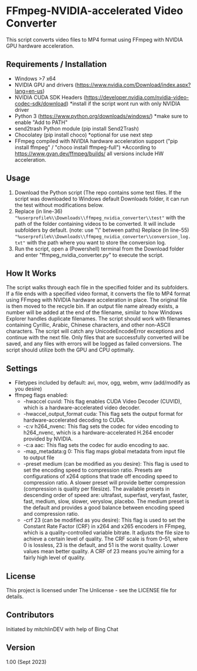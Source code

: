 # FFmpeg-NVIDIA-accelerated Video Converter

This script converts video files to MP4 format using FFmpeg with NVIDIA GPU hardware acceleration.

## Requirements / Installation

- Windows >7 x64
- NVIDIA GPU and drivers (https://www.nvidia.com/Download/index.aspx?lang=en-us)
- NVIDIA CUDA SDK Headers (https://developer.nvidia.com/nvidia-video-codec-sdk/download) *install if the script wont run with only NVIDIA driver
- Python 3 (https://www.python.org/downloads/windows/) *make sure to enable "Add to PATH"
- send2trash Python module (pip install Send2Trash)
- Chocolatey (pip install choco) *optional for use next step
- FFmpeg compiled with NVIDIA hardware acceleration support ("pip install ffmpeg" / "choco install ffmpeg-full") *According to https://www.gyan.dev/ffmpeg/builds/ all versions include HW acceleration.
  
## Usage

1. Download the Python script (The repo contains some test files. If the script was downloaded to Windows default Downloads folder, it can run the test without modifications below.
2. Replace (in line-36) `"%userprofile%\\Downloads\\ffmpeg_nvidia_converter\\test"` with the path of the folder containing videos to be converted. It will include subfolders by default. (note: use "\\" between paths)
Replace (in line-55) `"%userprofile%\\Downloads\\ffmpeg_nvidia_converter\\conversion_log.txt"` with the path where you want to store the conversion log.
4. Run the script, open a (Powershell) terminal from the Download folder and enter "ffmpeg_nvidia_converter.py" to execute the script. 

## How It Works

The script walks through each file in the specified folder and its subfolders. If a file ends with a specified video format, it converts the file to MP4 format using FFmpeg with NVIDIA hardware acceleration in place. The original file is then moved to the recycle bin. If an output file name already exists, a number will be added at the end of the filename, similar to how Windows Explorer handles duplicate filenames. The script should work with filenames containing Cyrillic, Arabic, Chinese characters, and other non-ASCII characters. The script will catch any UnicodeEncodeError exceptions and continue with the next file. Only files that are successfully converted will be saved, and any files with errors will be logged as failed conversions. The script should utilize both the GPU and CPU optimally.

## Settings

- Filetypes included by default: avi, mov, ogg, webm, wmv (add/modify as you desire)
- ffmpeg flags enabled:
  - -hwaccel cuvid: This flag enables CUDA Video Decoder (CUVID), which is a hardware-accelerated video decoder.
  - -hwaccel_output_format cuda: This flag sets the output format for hardware-accelerated decoding to CUDA.
  - -c:v h264_nvenc: This flag sets the codec for video encoding to h264_nvenc, which is a hardware-accelerated H.264 encoder provided by NVIDIA.
  - -c:a aac: This flag sets the codec for audio encoding to aac.
  - -map_metadata:g 0: This flag maps global metadata from input file to output file
  - -preset medium (can be modified as you desire): This flag is used to set the encoding speed to compression ratio. Presets are configurations of x264 options that trade off encoding speed to compression ratio. A slower preset will provide better compression (compression is quality per filesize). The available presets in descending order of speed are: ultrafast, superfast, veryfast, faster, fast, medium, slow, slower, veryslow, placebo. The medium preset is the default and provides a good balance between encoding speed and compression ratio.
   - -crf 23 (can be modified as you desire): This flag is used to set the Constant Rate Factor (CRF) in x264 and x265 encoders in FFmpeg, which is a quality-controlled variable bitrate. It adjusts the file size to achieve a certain level of quality. The CRF scale is from 0–51, where 0 is lossless, 23 is the default, and 51 is the worst quality. Lower values mean better quality. A CRF of 23 means you’re aiming for a fairly high level of quality.

## License

This project is licensed under The Unlicense - see the LICENSE file for details.

## Contributors

Initiated by mitchlinDEV with help of Bing Chat

## Version
1.00 (Sept 2023)
